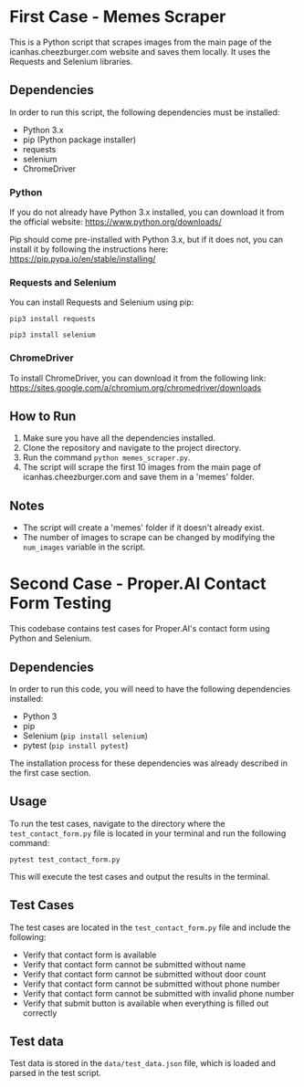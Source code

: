 # First Case - Memes Scraper

This is a Python script that scrapes images from the main page of the icanhas.cheezburger.com website and saves them locally. It uses the Requests and Selenium libraries.

## Dependencies

In order to run this script, the following dependencies must be installed:

- Python 3.x
- pip (Python package installer)
- requests
- selenium
- ChromeDriver

### Python

If you do not already have Python 3.x installed, you can download it from the official website: https://www.python.org/downloads/

Pip should come pre-installed with Python 3.x, but if it does not, you can install it by following the instructions here: https://pip.pypa.io/en/stable/installing/

### Requests and Selenium

You can install Requests and Selenium using pip:

`pip3 install requests`

`pip3 install selenium`


### ChromeDriver

To install ChromeDriver, you can download it from the following link: https://sites.google.com/a/chromium.org/chromedriver/downloads

## How to Run

1. Make sure you have all the dependencies installed.
2. Clone the repository and navigate to the project directory.
3. Run the command `python memes_scraper.py`.
4. The script will scrape the first 10 images from the main page of icanhas.cheezburger.com and save them in a 'memes' folder.

## Notes

- The script will create a 'memes' folder if it doesn't already exist.
- The number of images to scrape can be changed by modifying the `num_images` variable in the script.


# Second Case - Proper.AI Contact Form Testing

This codebase contains test cases for Proper.AI's contact form using Python and Selenium.

## Dependencies

In order to run this code, you will need to have the following dependencies installed:

- Python 3
- pip
- Selenium (`pip install selenium`)
- pytest (`pip install pytest`)

The installation process for these dependencies was already described in the first case section.

## Usage

To run the test cases, navigate to the directory where the `test_contact_form.py` file is located in your terminal and run the following command:

`pytest test_contact_form.py`

This will execute the test cases and output the results in the terminal.

## Test Cases

The test cases are located in the `test_contact_form.py` file and include the following:

- Verify that contact form is available
- Verify that contact form cannot be submitted without name
- Verify that contact form cannot be submitted without door count
- Verify that contact form cannot be submitted without phone number
- Verify that contact form cannot be submitted with invalid phone number
- Verify that submit button is available when everything is filled out correctly

## Test data

Test data is stored in the `data/test_data.json` file, which is loaded and parsed in the test script.





